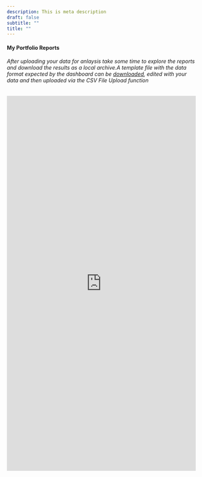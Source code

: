 ```yaml
---
description: This is meta description
draft: false
subtitle: ""
title: ""
---
```

#### My Portfolio Reports
###### After uploading your data for anlaysis take some time to explore the reports and download the results as a local archive.A template file with the data format expected by the dashboard can be [downloaded](files/MYPORTFOLIO.zip), edited with your data and then uploaded via the CSV File Upload function

<iframe width=100% height="1000" scrolling="yes" frameborder="no"  src="https://gregboone.shinyapps.io/fddev/"> </iframe> 